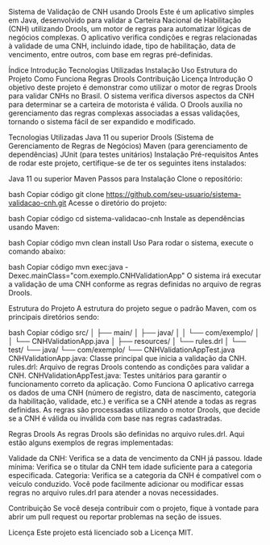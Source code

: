 Sistema de Validação de CNH usando Drools
Este é um aplicativo simples em Java, desenvolvido para validar a Carteira Nacional de Habilitação (CNH) utilizando Drools, um motor de regras para automatizar lógicas de negócios complexas. O aplicativo verifica condições e regras relacionadas à validade de uma CNH, incluindo idade, tipo de habilitação, data de vencimento, entre outros, com base em regras pré-definidas.

Índice
Introdução
Tecnologias Utilizadas
Instalação
Uso
Estrutura do Projeto
Como Funciona
Regras Drools
Contribuição
Licença
Introdução
O objetivo deste projeto é demonstrar como utilizar o motor de regras Drools para validar CNHs no Brasil. O sistema verifica diversos aspectos da CNH para determinar se a carteira de motorista é válida. O Drools auxilia no gerenciamento das regras complexas associadas a essas validações, tornando o sistema fácil de ser expandido e modificado.

Tecnologias Utilizadas
Java 11 ou superior
Drools (Sistema de Gerenciamento de Regras de Negócios)
Maven (para gerenciamento de dependências)
JUnit (para testes unitários)
Instalação
Pré-requisitos
Antes de rodar este projeto, certifique-se de ter os seguintes itens instalados:

Java 11 ou superior
Maven
Passos para Instalação
Clone o repositório:

bash
Copiar código
git clone https://github.com/seu-usuario/sistema-validacao-cnh.git
Acesse o diretório do projeto:

bash
Copiar código
cd sistema-validacao-cnh
Instale as dependências usando Maven:

bash
Copiar código
mvn clean install
Uso
Para rodar o sistema, execute o comando abaixo:

bash
Copiar código
mvn exec:java -Dexec.mainClass="com.exemplo.CNHValidationApp"
O sistema irá executar a validação de uma CNH conforme as regras definidas no arquivo de regras Drools.

Estrutura do Projeto
A estrutura do projeto segue o padrão Maven, com os principais diretórios sendo:

bash
Copiar código
src/
│
├── main/
│   ├── java/
│   │   └── com/exemplo/
│   │       └── CNHValidationApp.java
│   ├── resources/
│       └── rules.drl
│
└── test/
    └── java/
        └── com/exemplo/
            └── CNHValidationAppTest.java
CNHValidationApp.java: Classe principal que inicia a validação da CNH.
rules.drl: Arquivo de regras Drools contendo as condições para validar a CNH.
CNHValidationAppTest.java: Testes unitários para garantir o funcionamento correto da aplicação.
Como Funciona
O aplicativo carrega os dados de uma CNH (número de registro, data de nascimento, categoria da habilitação, validade, etc.) e verifica se a CNH atende a todas as regras definidas. As regras são processadas utilizando o motor Drools, que decide se a CNH é válida ou inválida com base nas regras cadastradas.

Regras Drools
As regras Drools são definidas no arquivo rules.drl. Aqui estão alguns exemplos de regras implementadas:

Validade da CNH: Verifica se a data de vencimento da CNH já passou.
Idade mínima: Verifica se o titular da CNH tem idade suficiente para a categoria especificada.
Categoria: Verifica se a categoria da CNH é compatível com o veículo conduzido.
Você pode facilmente adicionar ou modificar essas regras no arquivo rules.drl para atender a novas necessidades.

Contribuição
Se você deseja contribuir com o projeto, fique à vontade para abrir um pull request ou reportar problemas na seção de issues.

Licença
Este projeto está licenciado sob a Licença MIT.
